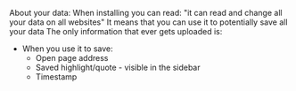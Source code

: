

About your data:
When installing you can read: "it can read and change all your data on all websites"
It means that you can use it to potentially save all your data
The only information that ever gets uploaded is:
* When you use it to save:
	* Open page address
	* Saved highlight/quote - visible in the sidebar
	* Timestamp
